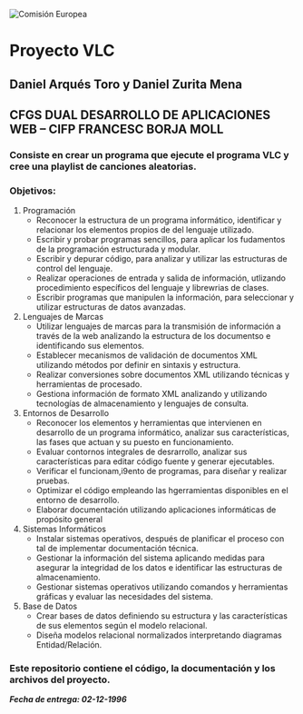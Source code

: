 ![Comisión Europea](/.eu.png)
# Proyecto VLC
## Daniel Arqués Toro y Daniel Zurita Mena
## CFGS DUAL DESARROLLO DE APLICACIONES WEB – CIFP FRANCESC BORJA MOLL
### Consiste en crear un programa que ejecute el programa VLC y cree una playlist de canciones aleatorias.
### Objetivos:
1. Programación
    * Reconocer la estructura de un programa informático, identificar y relacionar los elementos propios de del lenguaje utilizado.
    * Escribir y probar programas sencillos, para aplicar los fudamentos de la programación estructurada y modular.
    * Escribir y depurar código, para analizar y utilizar las estructuras de control del lenguaje.
    * Realizar operaciones de entrada y salida de información, utlizando procedimiento específicos del lenguaje y librewrias de clases.
    * Escribir programas que manipulen la información, para seleccionar y utilizar estructuras de datos avanzadas.
2. Lenguajes de Marcas
    * Utilizar lenguajes de marcas para la transmisión de información a través de la web analizando la estructura de los documentso e identificando sus elementos.
    * Establecer mecanismos de validación de documentos XML utilizando métodos por definir en sintaxis y estructura.
    * Realizar conversiones sobre documentos XML utilizando técnicas y herramientas de procesado.
    * Gestiona información de formato XML analizando y utilizando tecnologías de almacenamiento y lenguajes de consulta.
3. Entornos de Desarrollo
    * Reconocer los elementos y herramientas que intervienen en desarrollo de un programa informático, analizar sus características, las fases que actuan y su puesto en funcionamiento.
    * Evaluar contornos integrales de desrarrollo, analizar sus características para editar código fuente y generar ejecutables.
    * Verificar el funcionam,i9ento de programas, para diseñar y realizar pruebas.
    * Optimizar el código empleando las hgerramientas disponibles en el entorno de desarrollo.
    * Elaborar documentación utilizando aplicaciones informáticas de propósito general
4. Sistemas Informáticos
    * Instalar sistemas operativos, después de planificar el proceso con tal de implementar documentación técnica.
    * Gestionar la información del sistema aplicando medidas para asegurar la integridad de los datos e identificar las estructuras de almacenamiento.
    * Gestionar sistemas operativos utilizando comandos y herramientas gráficas y evaluar las necesidades del sistema.
5. Base de Datos
    * Crear bases de datos definiendo su estructura y las características de sus elementos según el modelo relacional.
    * Diseña modelos relacional normalizados interpretando diagramas Entidad/Relación.
### Este repositorio contiene el código, la documentación y los archivos del proyecto.
***Fecha de entrega: 02-12-1996***
